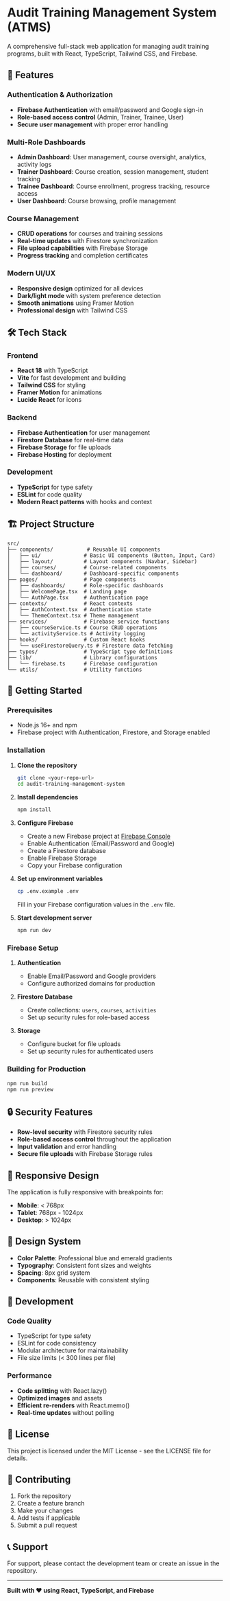 # Audit Training Management System (ATMS)

A comprehensive full-stack web application for managing audit training programs, built with React, TypeScript, Tailwind CSS, and Firebase.

## 🚀 Features

### Authentication & Authorization
- **Firebase Authentication** with email/password and Google sign-in
- **Role-based access control** (Admin, Trainer, Trainee, User)
- **Secure user management** with proper error handling

### Multi-Role Dashboards
- **Admin Dashboard**: User management, course oversight, analytics, activity logs
- **Trainer Dashboard**: Course creation, session management, student tracking
- **Trainee Dashboard**: Course enrollment, progress tracking, resource access
- **User Dashboard**: Course browsing, profile management

### Course Management
- **CRUD operations** for courses and training sessions
- **Real-time updates** with Firestore synchronization
- **File upload capabilities** with Firebase Storage
- **Progress tracking** and completion certificates

### Modern UI/UX
- **Responsive design** optimized for all devices
- **Dark/light mode** with system preference detection
- **Smooth animations** using Framer Motion
- **Professional design** with Tailwind CSS

## 🛠️ Tech Stack

### Frontend
- **React 18** with TypeScript
- **Vite** for fast development and building
- **Tailwind CSS** for styling
- **Framer Motion** for animations
- **Lucide React** for icons

### Backend
- **Firebase Authentication** for user management
- **Firestore Database** for real-time data
- **Firebase Storage** for file uploads
- **Firebase Hosting** for deployment

### Development
- **TypeScript** for type safety
- **ESLint** for code quality
- **Modern React patterns** with hooks and context

## 🏗️ Project Structure

```
src/
├── components/           # Reusable UI components
│   ├── ui/              # Basic UI components (Button, Input, Card)
│   ├── layout/          # Layout components (Navbar, Sidebar)
│   ├── courses/         # Course-related components
│   └── dashboard/       # Dashboard-specific components
├── pages/               # Page components
│   ├── dashboards/      # Role-specific dashboards
│   ├── WelcomePage.tsx  # Landing page
│   └── AuthPage.tsx     # Authentication page
├── contexts/            # React contexts
│   ├── AuthContext.tsx  # Authentication state
│   └── ThemeContext.tsx # Theme management
├── services/            # Firebase service functions
│   ├── courseService.ts # Course CRUD operations
│   └── activityService.ts # Activity logging
├── hooks/               # Custom React hooks
│   └── useFirestoreQuery.ts # Firestore data fetching
├── types/               # TypeScript type definitions
├── lib/                 # Library configurations
│   └── firebase.ts      # Firebase configuration
└── utils/               # Utility functions
```

## 🚀 Getting Started

### Prerequisites
- Node.js 16+ and npm
- Firebase project with Authentication, Firestore, and Storage enabled

### Installation

1. **Clone the repository**
   ```bash
   git clone <your-repo-url>
   cd audit-training-management-system
   ```

2. **Install dependencies**
   ```bash
   npm install
   ```

3. **Configure Firebase**
   - Create a new Firebase project at [Firebase Console](https://console.firebase.google.com)
   - Enable Authentication (Email/Password and Google)
   - Create a Firestore database
   - Enable Firebase Storage
   - Copy your Firebase configuration

4. **Set up environment variables**
   ```bash
   cp .env.example .env
   ```
   Fill in your Firebase configuration values in the `.env` file.

5. **Start development server**
   ```bash
   npm run dev
   ```

### Firebase Setup

1. **Authentication**
   - Enable Email/Password and Google providers
   - Configure authorized domains for production

2. **Firestore Database**
   - Create collections: `users`, `courses`, `activities`
   - Set up security rules for role-based access

3. **Storage**
   - Configure bucket for file uploads
   - Set up security rules for authenticated users

### Building for Production

```bash
npm run build
npm run preview
```

## 🔒 Security Features

- **Row-level security** with Firestore security rules
- **Role-based access control** throughout the application
- **Input validation** and error handling
- **Secure file uploads** with Firebase Storage rules

## 📱 Responsive Design

The application is fully responsive with breakpoints for:
- **Mobile**: < 768px
- **Tablet**: 768px - 1024px  
- **Desktop**: > 1024px

## 🎨 Design System

- **Color Palette**: Professional blue and emerald gradients
- **Typography**: Consistent font sizes and weights
- **Spacing**: 8px grid system
- **Components**: Reusable with consistent styling

## 🔧 Development

### Code Quality
- TypeScript for type safety
- ESLint for code consistency
- Modular architecture for maintainability
- File size limits (< 300 lines per file)

### Performance
- **Code splitting** with React.lazy()
- **Optimized images** and assets
- **Efficient re-renders** with React.memo()
- **Real-time updates** without polling

## 📄 License

This project is licensed under the MIT License - see the LICENSE file for details.

## 🤝 Contributing

1. Fork the repository
2. Create a feature branch
3. Make your changes
4. Add tests if applicable
5. Submit a pull request

## 📞 Support

For support, please contact the development team or create an issue in the repository.

---

**Built with ❤️ using React, TypeScript, and Firebase**